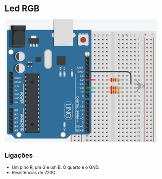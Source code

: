 # Led RGB

![alt text](docs/circuito.png)

## Ligações

- Um pino R, um G e um B. O quarto é o GND.
- Resistências de 220Ω.